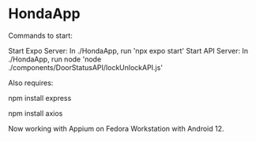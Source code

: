 # HondaApp

Commands to start:

Start Expo Server: In ./HondaApp, run 'npx expo start'
Start API Server: In ./HondaApp, run node 'node ./components/DoorStatusAPI/lockUnlockAPI.js'

Also requires:

npm install express

npm install axios

Now working with Appium on Fedora Workstation with Android 12.
